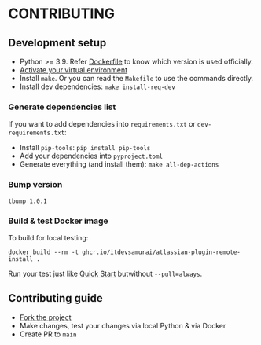 # CONTRIBUTING

## Development setup

* Python >= 3.9. Refer [Dockerfile](Dockerfile) to know which version is used officially.
* [Activate your virtual environment](https://docs.python.org/3/library/venv.html)
* Install `make`. Or you can read the `Makefile` to use the commands directly.
* Install dev dependencies: `make install-req-dev`

### Generate dependencies list

If you want to add dependencies into `requirements.txt` or `dev-requirements.txt`:

* Install `pip-tools`: `pip install pip-tools`
* Add your dependencies into `pyproject.toml`
* Generate everything (and install them): `make all-dep-actions`

### Bump version

`tbump 1.0.1`

### Build & test Docker image

To build for local testing:

```shell
docker build --rm -t ghcr.io/itdevsamurai/atlassian-plugin-remote-install .
```

Run your test just like [Quick Start](README.md#quick-start) butwithout `--pull=always`.

## Contributing guide

* [Fork the project](https://github.com/itdevsamurai/atlassian-plugin-remote-install/fork)
* Make changes, test your changes via local Python & via Docker
* Create PR to `main`
